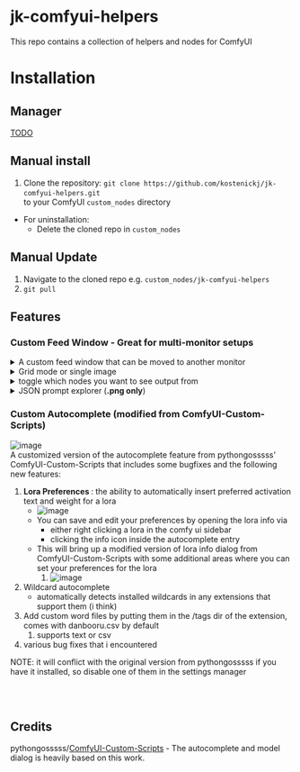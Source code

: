 # jk-comfyui-helpers
This repo contains a collection of helpers and nodes for ComfyUI

# Installation

## Manager

[TODO](https://github.com/ltdrdata/ComfyUI-Manager#how-to-register-your-custom-node-into-comfyui-manager)

## Manual install
1. Clone the repository:
`git clone https://github.com/kostenickj/jk-comfyui-helpers.git`  
to your ComfyUI `custom_nodes` directory

- For uninstallation:
  - Delete the cloned repo in `custom_nodes`

## Manual Update
1. Navigate to the cloned repo e.g. `custom_nodes/jk-comfyui-helpers`
2. `git pull`

## Features

### Custom Feed Window - Great for multi-monitor setups

<details>
   <summary> A custom feed window that can be moved to another monitor</summary>
   ![image](./img/OpenFeed.gif)
</details> 
<details> 
   <summary>Grid mode or single image</summary>
   ![image](https://raw.githubusercontent.com/kostenickj/jk-comfyui-helpers/refs/heads/master/img/Modes.gif)
</details>
<details> 
   <summary>toggle which nodes you want to see output from</summary>
   ![image](https://raw.githubusercontent.com/kostenickj/jk-comfyui-helpers/refs/heads/master/img/VisibilityToggle.gif)
</details>
<details> 
   <summary>JSON prompt explorer (<b>.png only</b>)</summary>
   ![image](https://raw.githubusercontent.com/kostenickj/jk-comfyui-helpers/refs/heads/master/img/JsonExplorer.gif)
</details>

### Custom Autocomplete (modified from ComfyUI-Custom-Scripts)
![image](https://github.com/pythongosssss/ComfyUI-Custom-Scripts/assets/125205205/b5971135-414f-4f4e-a6cf-2650dc01085f)  
A customized version of the autocomplete feature from pythongosssss' ComfyUI-Custom-Scripts that includes some bugfixes and the following new features:
1. <b> Lora Preferences </b>: the ability to automatically insert preferred activation text and weight for a lora
   - ![image](todo)
   - You can save and edit your preferences by opening the lora info via
     - either right clicking a lora in the comfy ui sidebar
     - clicking the info icon inside the autocomplete entry
   - This will bring up a modified version of lora info dialog from ComfyUI-Custom-Scripts with some additional areas where you can set your preferences for the lora
      1. ![image](https://raw.githubusercontent.com/kostenickj/comfyui-jk-easy-nodes/refs/heads/master/img/LoraPrefs.JPG)
2. Wildcard autocomplete
   - automatically detects installed wildcards in any extensions that support them (i think)
3. Add custom word files by putting them in the /tags dir of the extension, comes with danbooru.csv by default
   1. supports text or csv
4. various bug fixes that i encountered

NOTE: it will conflict with the original version from pythongosssss if you have it installed, so disable one of them in the settings manager

<br>
<br>

## Credits

pythongosssss/[ComfyUI-Custom-Scripts](https://github.com/comfyanonymous/ComfyUI) - The autocomplete and model dialog is heavily based on this work.
